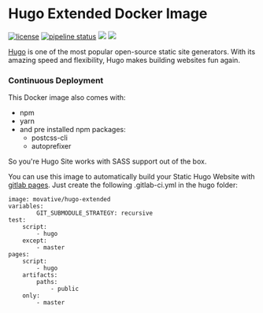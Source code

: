 # Hugo Extended Docker Image

[![license](https://img.shields.io/badge/license-MIT-green.svg)](https://gitlab.com/movative/hugo-extended/-/blob/master/LICENSE)
[![pipeline status](https://gitlab.com/prvt-ah/hugo-extended/badges/master/pipeline.svg)](https://gitlab.com/prvt-ah/hugo-extended/-/commits/master)
[![](https://images.microbadger.com/badges/image/movative/hugo-extended.svg)](https://microbadger.com/images/movative/hugo-extended "Get your own image badge on microbadger.com")
[![](https://images.microbadger.com/badges/version/movative/hugo-extended.svg)](https://microbadger.com/images/movative/hugo-extended "Get your own version badge on microbadger.com")

[Hugo](https://gohugo.io/) is one of the most popular open-source static site generators. With its amazing speed and flexibility, Hugo makes building websites fun again.

### Continuous Deployment
This Docker image also comes with:
- npm
- yarn
- and pre installed npm packages:
    -  postcss-cli
    -  autoprefixer

So you're Hugo Site works with SASS support out of the box.

You can use this image to automatically build your Static Hugo Website with [gitlab pages](https://docs.gitlab.com/ee/user/project/pages/).
Just create the following .gitlab-ci.yml in the hugo folder:
```
image: movative/hugo-extended
variables:
	    GIT_SUBMODULE_STRATEGY: recursive
test:
    script:
        - hugo
    except:
        - master
pages:
    script:
        - hugo
    artifacts:
        paths:
            - public
    only:
	    - master
```
